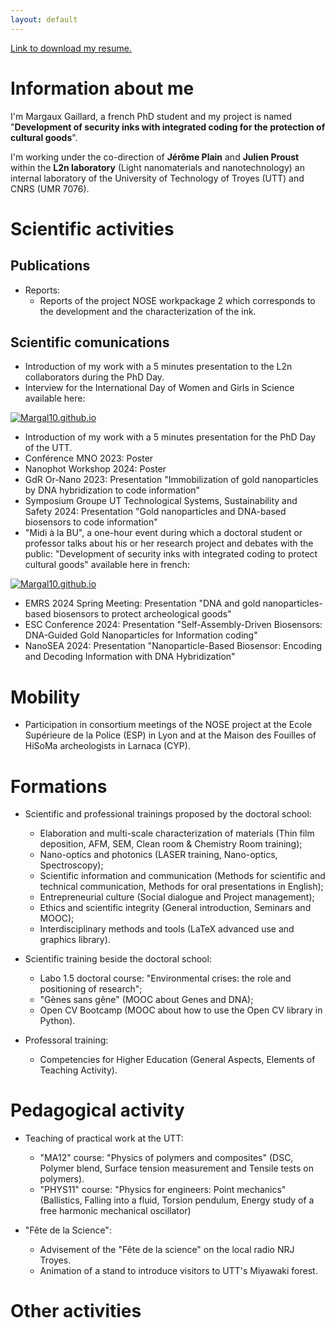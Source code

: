 ```yaml
---
layout: default
---
```


[Link to download my resume.](https://github.com/Margal10/Margal10.github.io/files/10278796/CV-MargauxGaillard.pdf)


# Information about me

I'm Margaux Gaillard, a french PhD student and my project is named "**Development of security inks with integrated coding for the protection of cultural goods**".

I'm working under the co-direction of **Jérôme Plain** and **Julien Proust** within the **L2n laboratory** (Light nanomaterials and nanotechnology) an internal laboratory of the University of Technology of Troyes (UTT) and CNRS (UMR 7076).

# Scientific activities
## Publications

- Reports:
  - Reports of the project NOSE workpackage 2 which corresponds to the development and the characterization of the ink.


## Scientific comunications

- Introduction of my work with a 5 minutes presentation to the L2n collaborators during the PhD Day.
- Interview for the International Day of Women and Girls in Science available here:

[![Margal10.github.io](http://img.youtube.com/vi/MfxxFB5UjuY/0.jpg)](http://www.youtube.com/watch?v=MfxxFB5UjuY "Interview de Margaux Gaillard, Doctorante à l'UTT")

- Introduction of my work with a 5 minutes presentation for the PhD Day of the UTT.
- Conférence MNO 2023: Poster
- Nanophot Workshop 2024: Poster
- ⁠GdR Or-Nano 2023: Presentation "Immobilization of gold nanoparticles by DNA hybridization to code information"
- ⁠Symposium Groupe UT Technological Systems, Sustainability and Safety 2024: Presentation "Gold nanoparticles and DNA-based biosensors to code information"
- "Midi à la BU", a one-hour event during which a doctoral student or professor talks about his or her research project and debates with the public: "Development of security inks with integrated coding to protect cultural goods" available here in french:

[![Margal10.github.io](http://img.youtube.com/vi/IDENTIFICATION/0.jpg)](http://www.youtube.com/watch?v=IDENTIFICATION "TITLE")

- EMRS 2024 Spring Meeting: Presentation "DNA and gold nanoparticles-based biosensors to protect archeological goods"
- ESC Conference 2024: Presentation "Self-Assembly-Driven Biosensors: DNA-Guided Gold Nanoparticles for Information coding"
- NanoSEA 2024: Presentation "Nanoparticle-Based Biosensor: Encoding and Decoding Information with DNA Hybridization"
  

# Mobility

- Participation in consortium meetings of the NOSE project at the Ecole Supérieure de la Police (ESP) in Lyon and at the Maison des Fouilles of HiSoMa archeologists in Larnaca (CYP).
  

# Formations

- Scientific and professional trainings proposed by the doctoral school:
  - Elaboration and multi-scale characterization of materials (Thin film deposition, AFM, SEM, Clean room & Chemistry Room training);
  - Nano-optics and photonics (LASER training, Nano-optics, Spectroscopy);
  - Scientific information and communication (Methods for scientific and technical communication, Methods for oral presentations in English);
  - Entrepreneurial culture (Social dialogue and Project management);
  - Ethics and scientific integrity (General introduction, Seminars and MOOC);
  - Interdisciplinary methods and tools (LaTeX advanced use and graphics library).
    

- Scientific training beside the doctoral school:
  - Labo 1.5 doctoral course: "Environmental crises: the role and positioning of research";
  - "Gènes sans gêne" (MOOC about Genes and DNA);
  - Open CV Bootcamp (MOOC about how to use the Open CV library in Python).
    

-  Professoral training:
      - Competencies for Higher Education (General Aspects, Elements of Teaching Activity).


# Pedagogical activity

- Teaching of practical work at the UTT:
  - "MA12" course: "Physics of polymers and composites" (DSC, Polymer blend, Surface tension measurement and Tensile tests on polymers).
  - "PHYS11" course: "Physics for engineers: Point mechanics" (Ballistics, Falling into a fluid, Torsion pendulum, Energy study of a free harmonic mechanical oscillator)
    

- "Fête de la Science":
  - Advisement of the "Fête de la science" on the local radio NRJ Troyes.
  - Animation of a stand to introduce visitors to UTT's Miyawaki forest.
  

# Other activities

